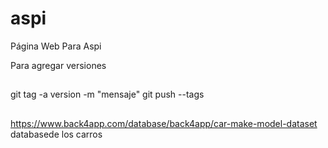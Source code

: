 # aspi
Página Web Para Aspi

Para agregar versiones

##
  git tag -a version -m "mensaje"
  git push --tags
##

https://www.back4app.com/database/back4app/car-make-model-dataset databasede los carros
